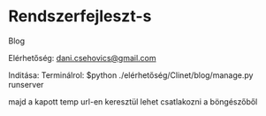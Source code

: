 # Rendszerfejleszt-s
Blog


Elérhetőség: dani.csehovics@gmail.com


Inditása: 
Terminálrol:
$python ./elérhetőség/Clinet/blog/manage.py runserver

majd a kapott temp url-en keresztül lehet csatlakozni a böngészőből
